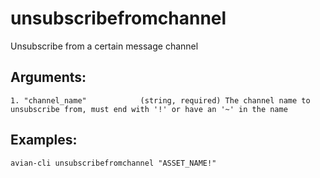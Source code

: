 # unsubscribefromchannel

Unsubscribe from a certain message channel

## Arguments:
```
1. "channel_name"            (string, required) The channel name to unsubscribe from, must end with '!' or have an '~' in the name
```

## Examples:

```avian-cli unsubscribefromchannel "ASSET_NAME!"```